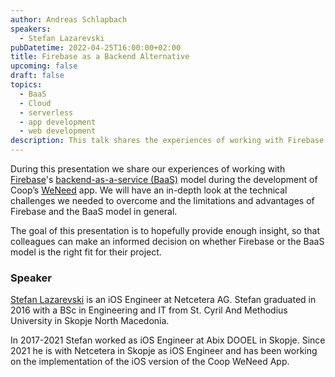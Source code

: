 ```yaml
---
author: Andreas Schlapbach
speakers:
  - Stefan Lazarevski
pubDatetime: 2022-04-25T16:00:00+02:00
title: Firebase as a Backend Alternative
upcoming: false
draft: false
topics:
  - BaaS
  - Cloud
  - serverless
  - app development
  - web development
description: This talk shares the experiences of working with Firebase's backend-as-a-service (BaaS) model during the development of Coop’s WeNeed app.
---
```


During this presentation we share our experiences of working with [Firebase](https://firebase.google.com/)'s [backend-as-a-service (BaaS)](https://en.wikipedia.org/wiki/Backend_as_a_service) model during the development of Coop’s [WeNeed](https://weneed.ch/) app. We will have an in-depth look at the technical challenges we needed to overcome and the limitations and advantages of Firebase and the BaaS model in general.

The goal of this presentation is to hopefully provide enough insight, so that colleagues can make an informed decision on whether Firebase or the BaaS model is the right fit for their project.

### Speaker

[Stefan Lazarevski](https://www.linkedin.com/in/stefan-lazarevski-69276994/) is an iOS Engineer at Netcetera AG. Stefan graduated in 2016 with a BSc in Engineering and IT from St. Cyril And Methodius University in Skopje North Macedonia.

In 2017-2021 Stefan worked as iOS Engineer at Abix DOOEL in Skopje. Since 2021 he is with Netcetera in Skopje as iOS Engineer and has been working on the implementation of the iOS version of the Coop WeNeed App.
